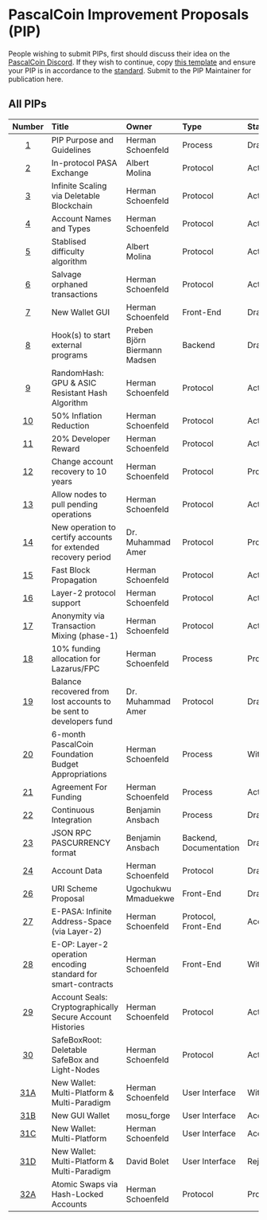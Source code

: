# PascalCoin Improvement Proposals (PIP)

People wishing to submit PIPs, first should discuss their idea on the [PascalCoin Discord](https://discordapp.com/invite/sJqcgtD). 
If they wish to continue, copy [this template](PIP-template.md) and ensure your PIP is in accordance to the [standard](PIP-0001.md). Submit to the PIP Maintainer for publication here.

## All PIPs

| Number                | Title                                    | Owner                          | Type           | Status   |
| :-------------------: | :--------------------------------------- | :----------------------------  | :------------  | :------- |
| [1](PIP-0001.md)      | PIP Purpose and Guidelines               | Herman Schoenfeld              | Process        | Draft    |
| [2](PIP-0002.md)      | In-protocol PASA Exchange                | Albert Molina                  | Protocol       | Active   |
| [3](PIP-0003.md)      | Infinite Scaling via Deletable Blockchain| Herman Schoenfeld              | Protocol       | Active   |
| [4](PIP-0004.md)      | Account Names and Types                  | Herman Schoenfeld              | Protocol       | Active   |
| [5](PIP-0005.md)      | Stablised difficulty algorithm           | Albert Molina                  | Protocol       | Active   |
| [6](PIP-0006.md)      | Salvage orphaned transactions            | Herman Schoenfeld              | Protocol       | Active   |
| [7](PIP-0007.md)      | New Wallet GUI                           | Herman Schoenfeld              | Front-End      | Draft    |
| [8](PIP-0008.md)      | Hook(s) to start external programs       | Preben Björn Biermann Madsen   | Backend        | Draft    |
| [9](PIP-0009.md)      | RandomHash: GPU & ASIC Resistant Hash Algorithm | Herman Schoenfeld       | Protocol       | Active   |
| [10](PIP-0010.md)     | 50% Inflation Reduction                  | Herman Schoenfeld              | Protocol       | Active   |
| [11](PIP-0011.md)     | 20% Developer Reward                     | Herman Schoenfeld              | Protocol       | Active   |
| [12](PIP-0012.md)     | Change account recovery to 10 years      | Herman Schoenfeld              | Protocol       | Proposed |
| [13](PIP-0013.md)     | Allow nodes to pull pending operations   | Herman Schoenfeld              | Protocol       | Active   |
| [14](PIP-0014.md)     | New operation to certify accounts for extended recovery period   | Dr. Muhammad Amer       | Protocol       | Proposed |
| [15](PIP-0015.md)     | Fast Block Propagation                   | Herman Schoenfeld              | Protocol       | Active |
| [16](PIP-0016.md)     | Layer-2 protocol support                 | Herman Schoenfeld              | Protocol       | Active |
| [17](PIP-0017.md)     | Anonymity via Transaction Mixing (phase-1)   | Herman Schoenfeld          | Protocol       | Active   |
| [18](PIP-0018.md)     | 10% funding allocation for Lazarus/FPC   | Herman Schoenfeld              | Process        | Proposed |
| [19](PIP-0019.md)     | Balance recovered from lost accounts to be sent to developers fund   | Dr. Muhammad Amer   | Protocol        | Draft |
| [20](PIP-0020.md)     | 6-month PascalCoin Foundation Budget Appropriations   | Herman Schoenfeld   | Process        | Withdrawn |
| [21](PIP-0021.md)     | Agreement For Funding                      | Herman Schoenfeld             | Process        | Active |
| [22](PIP-0022.md)     | Continuous Integration                      | Benjamin Ansbach             | Process        | Draft |
| [23](PIP-0023.md)     | JSON RPC PASCURRENCY format                 | Benjamin Ansbach     | Backend, Documentation | Draft |
| [24](PIP-0024.md)     | Account Data                                | Herman Schoenfeld            | Protocol       | Draft |
| [26](PIP-0026.md)     | URI Scheme Proposal                                | Ugochukwu Mmaduekwe            | Front-End       | Draft |
| [27](PIP-0027.md)     | E-PASA: Infinite Address-Space (via Layer-2)  | Herman Schoenfeld            | Protocol, Front-End    | Accepted |
| [28](PIP-0028.md)     | E-OP: Layer-2 operation encoding standard for smart-contracts | Herman Schoenfeld            | Front-End       | Withdrawn |
| [29](PIP-0029.md)     | Account Seals: Cryptographically Secure Account Histories  | Herman Schoenfeld            | Protocol   | Active |
| [30](PIP-0030.md)     | SafeBoxRoot: Deletable SafeBox and Light-Nodes  | Herman Schoenfeld          | Protocol   | Active |
| [31A](PIP-0031A.md)   | New Wallet: Multi-Platform & Multi-Paradigm   | Herman Schoenfeld            | User Interface   | Withdrawn |
| [31B](PIP-0031B.md)   | New GUI Wallet                                | mosu_forge                   | User Interface  | Accepted |
| [31C](PIP-0031C.md)   | New Wallet: Multi-Platform                    | Herman Schoenfeld            | User Interface   | Accepted |
| [31D](https://github.com/davidbolet/PascWallet)   | New Wallet: Multi-Platform & Multi-Paradigm   | David Bolet       | User Interface   | Rejected |
| [32A](PIP-0032A.md)   | Atomic Swaps via Hash-Locked Accounts         | Herman Schoenfeld            | Protocol   | Proposed |



